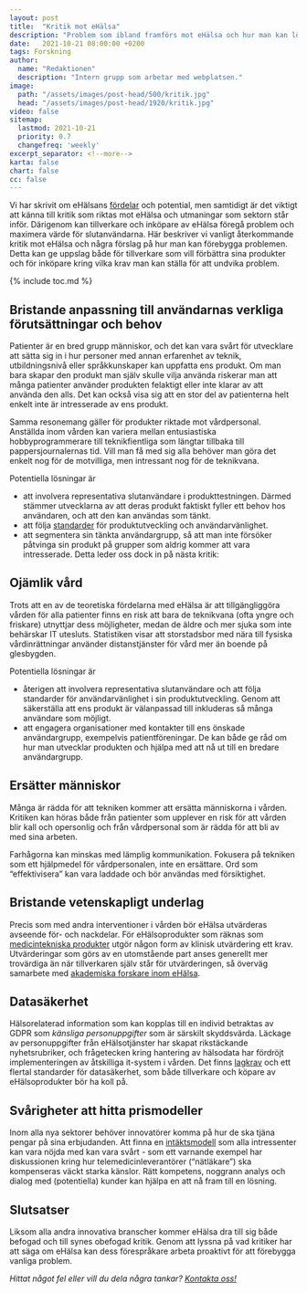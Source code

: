 ```yaml
---
layout: post
title:  "Kritik mot eHälsa"
description: "Problem som ibland framförs mot eHälsa och hur man kan lösa dem"
date:   2021-10-21 08:00:00 +0200
tags: Forskning
author:
  name: "Redaktionen"
  description: "Intern grupp som arbetar med webplatsen."
image:
  path: "/assets/images/post-head/500/kritik.jpg"
  head: "/assets/images/post-head/1920/kritik.jpg"
video: false
sitemap:
  lastmod: 2021-10-21
  priority: 0.7
  changefreq: 'weekly'
excerpt_separator: <!--more-->
karta: false
chart: false
cc: false
---
```


Vi har skrivit om eHälsans [fördelar](/2021/08/13/introduktion-till-ehalsa.html) och potential, men samtidigt är det viktigt att känna till kritik som riktas mot eHälsa och utmaningar som sektorn står inför. Därigenom kan tillverkare och inköpare av eHälsa föregå problem och maximera värde för slutanvändarna. Här beskriver vi vanligt återkommande kritik mot eHälsa och några förslag på hur man kan förebygga problemen. Detta kan ge uppslag både för tillverkare som vill förbättra sina produkter och för inköpare kring vilka krav man kan ställa för att undvika problem.

<!--more-->

{% include toc.md %}


## Bristande anpassning till användarnas verkliga förutsättningar och behov
Patienter är en bred grupp människor, och det kan vara svårt för utvecklare att sätta sig in i hur personer med annan erfarenhet av teknik, utbildningsnivå eller språkkunskaper kan uppfatta ens produkt. Om man bara skapar den produkt man själv skulle vilja använda riskerar man att många patienter använder produkten felaktigt eller inte klarar av att använda den alls. Det kan också visa sig att en stor del av patienterna helt enkelt inte är intresserade av ens produkt.

Samma resonemang gäller för produkter riktade mot vårdpersonal. Anställda inom vården kan variera mellan entusiastiska hobbyprogrammerare till teknikfientliga som längtar tillbaka till pappersjournalernas tid. Vill man få med sig alla behöver man göra det enkelt nog för de motvilliga, men intressant nog för de teknikvana.

Potentiella lösningar är 
* att involvera representativa slutanvändare i produkttestningen. Därmed stämmer utvecklarna av att deras produkt faktiskt fyller ett behov hos användaren, och att den kan användas som tänkt.
* att följa [standarder](/2021/07/31/standarder.html) för produktutveckling och användarvänlighet.
* att segmentera sin tänkta användargrupp, så att man inte försöker påtvinga sin produkt på grupper som aldrig kommer att vara intresserade. Detta leder oss dock in på nästa kritik:
## Ojämlik vård
Trots att en av de teoretiska fördelarna med eHälsa är att tillgängliggöra vården för alla patienter finns en risk att bara de teknikvana (ofta yngre och friskare) utnyttjar dess möjligheter, medan de äldre och mer sjuka som inte behärskar IT utesluts. Statistiken visar att storstadsbor med nära till fysiska vårdinrättningar använder distanstjänster för vård mer än boende på glesbygden.

Potentiella lösningar är 
* återigen att involvera representativa slutanvändare och att följa standarder för användarvänlighet i sin produktutveckling. Genom att säkerställa att ens produkt är välanpassad till inkluderas så många användare som möjligt.
* att engagera organisationer med kontakter till ens önskade användargrupp, exempelvis patientföreningar. De kan både ge råd om hur man utvecklar produkten och hjälpa med att nå ut till en bredare användargrupp.

## Ersätter människor
Många är rädda för att tekniken kommer att ersätta människorna i vården. Kritiken kan höras både från patienter som upplever en risk för att vården blir kall och opersonlig och från vårdpersonal som är rädda för att bli av med sina arbeten.

Farhågorna kan minskas med lämplig kommunikation. Fokusera på tekniken som ett hjälpmedel för vårdpersonalen, inte en ersättare. Ord som “effektivisera” kan vara laddade och bör användas med försiktighet.
## Bristande vetenskapligt underlag
Precis som med andra interventioner i vården bör eHälsa utvärderas avseende för- och nackdelar. För eHälsoprodukter som räknas som [medicintekniska produkter](/2021/08/20/medicinteknik.html) utgör någon form av klinisk utvärdering ett krav. Utvärderingar som görs av en utomstående part anses generellt mer trovärdiga än när tillverkaren själv står för utvärderingen, så överväg samarbete med [akademiska forskare inom eHälsa](/2021/07/29/akademiskforskning.html).
## Datasäkerhet
Hälsorelaterad information som kan kopplas till en individ betraktas av GDPR som _känsliga personuppgifter_ som är särskilt skyddsvärda. Läckage av personuppgifter från eHälsotjänster har skapat rikstäckande nyhetsrubriker, och frågetecken kring hantering av hälsodata har fördröjt implementeringen av åtskilliga it-system i vården. Det finns [lagkrav](/2021/07/29/lagar.html) och ett flertal standarder för datasäkerhet, som både tillverkare och köpare av eHälsoprodukter bör ha koll på.
## Svårigheter att hitta prismodeller
Inom alla nya sektorer behöver innovatörer komma på hur de ska tjäna pengar på sina erbjudanden. Att finna en [intäktsmodell](/2021/09/11/intaktsmodeller.html) som alla intressenter kan vara nöjda med kan vara svårt - som ett varnande exempel har diskussionen kring hur telemedicinleverantörer (“nätläkare”) ska kompenseras väckt starka känslor. Rätt kompetens, noggrann analys och dialog med (potentiella) kunder kan hjälpa en att nå fram till en lösning.
## Slutsatser
Liksom alla andra innovativa branscher kommer eHälsa dra till sig både befogad och till synes obefogad kritik. Genom att lyssna på vad kritiker har att säga om eHälsa kan dess förespråkare arbeta proaktivt för att förebygga vanliga problem.

_Hittat något fel eller vill du dela några tankar? [Kontakta oss!](/index.html#form-message)_